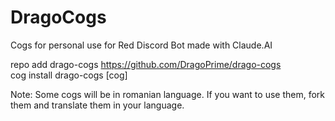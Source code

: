 # DragoCogs
Cogs for personal use for Red Discord Bot made with Claude.AI

repo add drago-cogs https://github.com/DragoPrime/drago-cogs<br>
cog install drago-cogs [cog]

Note: Some cogs will be in romanian language. If you want to use them, fork them and translate them in your language.
